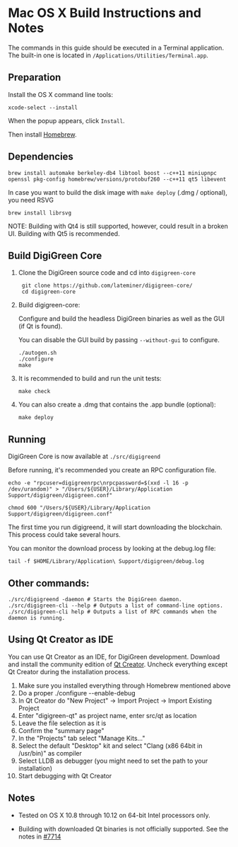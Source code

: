 Mac OS X Build Instructions and Notes
====================================
The commands in this guide should be executed in a Terminal application.
The built-in one is located in `/Applications/Utilities/Terminal.app`.

Preparation
-----------
Install the OS X command line tools:

`xcode-select --install`

When the popup appears, click `Install`.

Then install [Homebrew](http://brew.sh).

Dependencies
----------------------

    brew install automake berkeley-db4 libtool boost --c++11 miniupnpc openssl pkg-config homebrew/versions/protobuf260 --c++11 qt5 libevent

In case you want to build the disk image with `make deploy` (.dmg / optional), you need RSVG

    brew install librsvg

NOTE: Building with Qt4 is still supported, however, could result in a broken UI. Building with Qt5 is recommended.

Build DigiGreen Core
------------------------

1. Clone the DigiGreen source code and cd into `digigreen-core`

        git clone https://github.com/lateminer/digigreen-core/
        cd digigreen-core

2.  Build digigreen-core:

    Configure and build the headless DigiGreen binaries as well as the GUI (if Qt is found).

    You can disable the GUI build by passing `--without-gui` to configure.

        ./autogen.sh
        ./configure
        make

3.  It is recommended to build and run the unit tests:

        make check

4.  You can also create a .dmg that contains the .app bundle (optional):

        make deploy

Running
-------

DigiGreen Core is now available at `./src/digigreend`

Before running, it's recommended you create an RPC configuration file.

    echo -e "rpcuser=digigreenrpc\nrpcpassword=$(xxd -l 16 -p /dev/urandom)" > "/Users/${USER}/Library/Application Support/digigreen/digigreen.conf"

    chmod 600 "/Users/${USER}/Library/Application Support/digigreen/digigreen.conf"

The first time you run digigreend, it will start downloading the blockchain. This process could take several hours.

You can monitor the download process by looking at the debug.log file:

    tail -f $HOME/Library/Application\ Support/digigreen/debug.log

Other commands:
-------

    ./src/digigreend -daemon # Starts the DigiGreen daemon.
    ./src/digigreen-cli --help # Outputs a list of command-line options.
    ./src/digigreen-cli help # Outputs a list of RPC commands when the daemon is running.

Using Qt Creator as IDE
------------------------
You can use Qt Creator as an IDE, for DigiGreen development.
Download and install the community edition of [Qt Creator](https://www.qt.io/download/).
Uncheck everything except Qt Creator during the installation process.

1. Make sure you installed everything through Homebrew mentioned above
2. Do a proper ./configure --enable-debug
3. In Qt Creator do "New Project" -> Import Project -> Import Existing Project
4. Enter "digigreen-qt" as project name, enter src/qt as location
5. Leave the file selection as it is
6. Confirm the "summary page"
7. In the "Projects" tab select "Manage Kits..."
8. Select the default "Desktop" kit and select "Clang (x86 64bit in /usr/bin)" as compiler
9. Select LLDB as debugger (you might need to set the path to your installation)
10. Start debugging with Qt Creator

Notes
-----

* Tested on OS X 10.8 through 10.12 on 64-bit Intel processors only.

* Building with downloaded Qt binaries is not officially supported. See the notes in [#7714](https://github.com/bitcoin/bitcoin/issues/7714)
